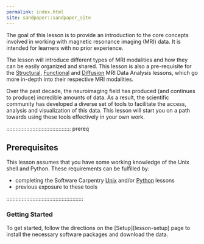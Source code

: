 ```yaml
---
permalink: index.html
site: sandpaper::sandpaper_site
---
```


The goal of this lesson is to provide an introduction to the core concepts involved in working with magnetic resonance imaging (MRI) data.
It is intended for learners with no prior experience.

The lesson will introduce different types of MRI modalities and how they can be easily organized and shared.
This lesson is also a pre-requisite for the [Structural][inc-smri], [Functional][inc-fmri] and [Diffusion][inc-dmri] MRI Data Analysis lessons, which go more in-depth into their respective MRI modalities.

Over the past decade, the neuroimaging field has produced (and continues to produce) incredible amounts of data.
As a result, the scientific community has developed a diverse set of tools to facilitate the access, analysis and visualization of this data.
This lesson will start you on a path towards using these tools effectively in your own work.

::::::::::::::::::::::::::::::::::::::::::  prereq

## Prerequisites

This lesson assumes that you have some working knowledge of the Unix shell and Python.
These requirements can be fulfilled by:

- completing the Software Carpentry [Unix][swc-shell] and/or [Python][swc-python] lessons
- previous exposure to these tools
  

::::::::::::::::::::::::::::::::::::::::::::::::::

### Getting Started

To get started, follow the directions on the [Setup][lesson-setup] page to install the necessary software packages and download the data.



[inc-smri]: https://carpentries-incubator.github.io/SDC-BIDS-sMRI
[inc-fmri]: https://carpentries-incubator.github.io/SDC-BIDS-fMRI
[inc-dmri]: https://carpentries-incubator.github.io/SDC-BIDS-dMRI
[swc-shell]: https://swcarpentry.github.io/shell-novice
[swc-python]: https://swcarpentry.github.io/python-novice-inflammation



